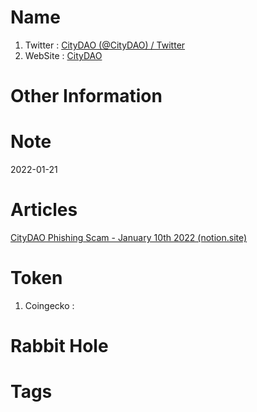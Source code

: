 # Name
1. Twitter : [CityDAO (@CityDAO) / Twitter](https://twitter.com/CityDAO)
2. WebSite : [CityDAO](https://www.citydao.io/)

# Other Information


# Note 

2022-01-21

# Articles
[CityDAO Phishing Scam - January 10th 2022 (notion.site)](https://danielritchie.notion.site/CityDAO-Phishing-Scam-January-10th-2022-8d8adeb0848948c5a0a1a52a92e6515e)
# Token 
1. Coingecko : 

# Rabbit Hole


# Tags


